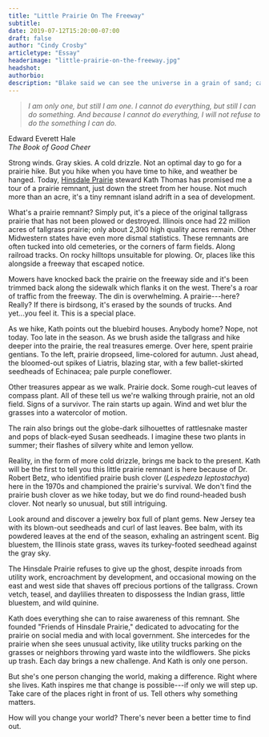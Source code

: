 ```yaml
---
title: "Little Prairie On The Freeway"
subtitle:
date: 2019-07-12T15:20:00-07:00
draft: false
author: "Cindy Crosby"
articletype: "Essay"
headerimage: "little-prairie-on-the-freeway.jpg"
headshot:
authorbio:
description: "Blake said we can see the universe in a grain of sand; can we see the prairie expanses of the past in a remnant on an Illinois highway?"
---
```


> *I am only one, but still I am one. I cannot do everything, but still I can do something. And because I cannot do everything, I will not refuse to do the something I can do.*

Edward Everett Hale  
*The Book of Good Cheer*

Strong winds. Gray skies. A cold drizzle. Not an optimal day to go for a
prairie hike. But you hike when you have time to hike, and weather be
hanged. Today, [Hinsdale Prairie](https://www.facebook.com/hinsdaleprairie) steward Kath Thomas has
promised me a tour of a prairie remnant, just down the street from her
house. Not much more than an acre, it's a tiny remnant island adrift in
a sea of development.

What's a prairie remnant? Simply put, it's a piece of the original
tallgrass prairie that has not been plowed or destroyed. Illinois once
had 22 million acres of tallgrass prairie; only about 2,300 high quality
acres remain. Other Midwestern states have even more dismal statistics.
These remnants are often tucked into old cemeteries, or the corners of
farm fields. Along railroad tracks. On rocky hilltops unsuitable for
plowing. Or, places like this alongside a freeway that escaped notice.

Mowers have knocked back the prairie on the freeway side and it's been
trimmed back along the sidewalk which flanks it on the west. There's a
roar of traffic from the freeway. The din is overwhelming. A
prairie---here? Really? If there is birdsong, it's erased by the sounds
of trucks. And yet...you feel it. This is a special place.

As we hike, Kath points out the bluebird houses. Anybody home? Nope, not
today. Too late in the season. As we brush aside the tallgrass and hike
deeper into the prairie, the real treasures emerge. Over here, spent
prairie gentians. To the left, prairie dropseed, lime-colored for
autumn. Just ahead, the bloomed-out spikes of Liatris, blazing star,
with a few ballet-skirted seedheads of Echinacea; pale purple
coneflower.

Other treasures appear as we walk. Prairie dock. Some rough-cut leaves
of compass plant. All of these tell us we're walking through prairie,
not an old field. Signs of a survivor. The rain starts up again. Wind
and wet blur the grasses into a watercolor of motion.

The rain also brings out the globe-dark silhouettes of rattlesnake
master and pops of black-eyed Susan seedheads. I imagine these two
plants in summer; their flashes of silvery white and lemon yellow.

Reality, in the form of more cold drizzle, brings me back to the
present. Kath will be the first to tell you this little prairie remnant
is here because of Dr. Robert Betz, who identified prairie bush clover
(*Lespedeza leptostachya*) here in the 1970s and championed the
prairie's survival. We don't find the prairie bush clover as we hike
today, but we do find round-headed bush clover. Not nearly so unusual,
but still intriguing.

Look around and discover a jewelry box full of plant gems. New Jersey
tea with its blown-out seedheads and curl of last leaves. Bee balm, with
its powdered leaves at the end of the season, exhaling an astringent
scent. Big bluestem, the Illinois state grass, waves its turkey-footed
seedhead against the gray sky.

The Hinsdale Prairie refuses to give up the ghost, despite inroads from
utility work, encroachment by development, and occasional mowing on the
east and west side that shaves off precious portions of the tallgrass.
Crown vetch, teasel, and daylilies threaten to dispossess the Indian
grass, little bluestem, and wild quinine.

Kath does everything she can to raise awareness of this remnant. She
founded "Friends of Hinsdale Prairie," dedicated to advocating for the
prairie on social media and with local government. She intercedes for
the prairie when she sees unusual activity, like utility trucks parking
on the grasses or neighbors throwing yard waste into the wildflowers.
She picks up trash. Each day brings a new challenge. And Kath is only
one person.

But she's one person changing the world, making a difference. Right
where she lives. Kath inspires me that change is possible---if only we
will step up. Take care of the places right in front of us. Tell others
why something matters.

How will you change your world? There's never been a better time to find
out.
